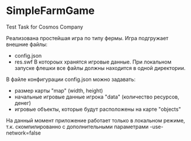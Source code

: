 # SimpleFarmGame
Test Task for Cosmos Company

Реализована простейшая игра по типу фермы.
Игра подгружает внешние файлы:
- config.json
- res.swf
В котороых хранятся игровые данные.
При локальном запуске флешки все файлы должны находится в одной директории.

В файле конфигурации config.json можно задавать:
- размер карты "map" (width, height)
- начальные игровые данные игрока "data" (количество ресурсов, денег)
- игровые объекты, которые будут расположены на карте "objects"

На данный момент приложение работает только в локальном режиме, т.к. скомпилированно с дополнительными параметрами -use-network=false

